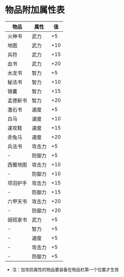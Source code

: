 # 物品附加属性表

|物品|属性|值|
|--|--|--|
|火神书|武力|+5|
|地图|武力|+10|
|兵符|武力|+15|
|血书|武力|+20|
|水龙书|智力|+5|
|秘法书|智力|+10|
|锦囊|智力|+15|
|孟德新书|智力|+20|
|激石书|速度|+5|
|白马|速度|+10|
|速攻鞋|速度|+15|
|赤兔马|速度|+20|
|兵法书|攻击力|+5|
|-|防御力|+5|
|西蜀地图|攻击力|+10|
|-|防御力|+10|
|项羽护手|攻击力|+15|
|-|防御力|+15|
|六甲天书|攻击力|+20|
|-|防御力|+20|
|胡班家书|武力|+5|
|-|智力|+5|
|-|速度|+5|
|-|攻击力|+5|
|-|防御力|+5

- 注：加攻防属性的物品要装备在物品栏第一个位置才生效
